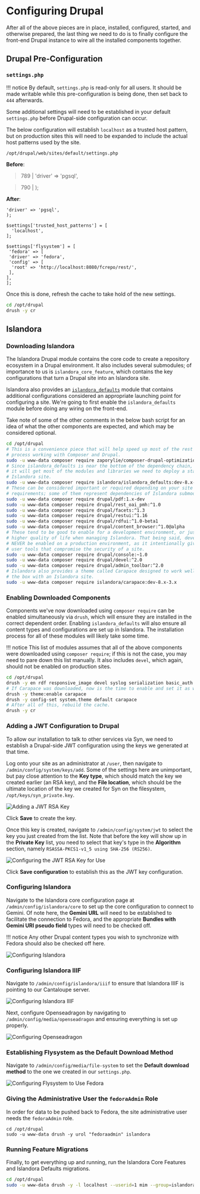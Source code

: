 # Configuring Drupal

After all of the above pieces are in place, installed, configured, started, and otherwise prepared, the last thing we need to do is to finally configure the front-end Drupal instance to wire all the installed components together.

## Drupal Pre-Configuration

### `settings.php`

!!! notice
    By default, `settings.php` is read-only for all users. It should be made writable while this pre-configuration is being done, then set back to `444` afterwards.

Some additional settings will need to be established in your default `settings.php` before Drupal-side configuration can occur.

The below configuration will establish `localhost` as a trusted host pattern, but on production sites this will need to be expanded to include the actual host patterns used by the site.

`/opt/drupal/web/sites/default/settings.php`

**Before**:
> 789 |   'driver' => 'pgsql',

> 790 | );

**After**:
```
'driver' => 'pgsql',
);

$settings['trusted_host_patterns'] = [
  'localhost',
];

$settings['flysystem'] = [
 'fedora' => [
 'driver' => 'fedora',
 'config' => [
  'root' => 'http://localhost:8080/fcrepo/rest/',
 ],
],
];
```

Once this is done, refresh the cache to take hold of the new settings.

```bash
cd /opt/drupal
drush -y cr
```

## Islandora

### Downloading Islandora

The Islandora Drupal module contains the core code to create a repository ecosystem in a Drupal environment. It also includes several submodules; of importance to us is `islandora_core_feature`, which contains the key configurations that turn a Drupal site into an Islandora site.

Islandora also provides an [`islandora_defaults`](https://github.com/Islandora/islandora_defaults) module that contains additional configurations considered an appropriate launching point for configuring a site. We're going to first enable the `islandora_defaults` module before doing any wiring on the front-end.

Take note of some of the other comments in the below bash script for an idea of what the other components are expected, and which may be considered optional.

```bash
cd /opt/drupal
# This is a convenience piece that will help speed up most of the rest of our
# process working with Composer and Drupal.
sudo -u www-data composer require zaporylie/composer-drupal-optimizations:^1.0
# Since islandora_defaults is near the bottom of the dependency chain, requiring
# it will get most of the modules and libraries we need to deploy a standard
# Islandora site.
sudo -u www-data composer require islandora/islandora_defaults:dev-8.x-1.x
# These can be considered important or required depending on your site's
# requirements; some of them represent dependencies of Islandora submodules.
sudo -u www-data composer require drupal/pdf:1.x-dev
sudo -u www-data composer require drupal/rest_oai_pmh:^1.0
sudo -u www-data composer require drupal/facets:^1.3
sudo -u www-data composer require drupal/restui:^1.16
sudo -u www-data composer require drupal/rdfui:^1.0-beta1
sudo -u www-data composer require drupal/content_browser:^1.0@alpha
# These tend to be good to enable for a development environment, or just for a
# higher quality of life when managing Islandora. That being said, devel should
# NEVER be enabled on a production environment, as it intentionally gives the
# user tools that compromise the security of a site.
sudo -u www-data composer require drupal/console:~1.0
sudo -u www-data composer require drupal/devel:^2.0
sudo -u www-data composer require drupal/admin_toolbar:^2.0
# Islandora also provides a theme called Carapace designed to work well out of
# the box with an Islandora site.
sudo -u www-data composer require islandora/carapace:dev-8.x-3.x
```

### Enabling Downloaded Components

Components we've now downloaded using `composer require` can be enabled simultaneously via `drush`, which will ensure they are installed in the correct dependent order. Enabling `islandora_defaults` will also ensure all content types and configurations are set up in Islandora. The installation process for all of these modules will likely take some time.

!!! notice
    This list of modules assumes that all of the above components were downloaded using `composer require`; if this is not the case, you may need to pare down this list manually. It also includes `devel`, which again, should not be enabled on production sites.

```bash
cd /opt/drupal
drush -y en rdf responsive_image devel syslog serialization basic_auth rest restui search_api_solr search_api_solr_defaults facets content_browser pdf admin_toolbar islandora_defaults controlled_access_terms_defaults islandora_breadcrumbs islandora_iiif islandora_oaipmh
# If Carapace was downloaded, now is the time to enable and set it as well.
drush -y theme:enable carapace
drush -y config-set system.theme default carapace
# After all of this, rebuild the cache.
drush -y cr
```

### Adding a JWT Configuration to Drupal

To allow our installation to talk to other services via Syn, we need to establish a Drupal-side JWT configuration using the keys we generated at that time.

Log onto your site as an administrator at `/user`, then navigate to `/admin/config/system/keys/add`. Some of the settings here are unimportant, but pay close attention to the **Key type**, which should match the key we created earlier (an RSA key), and the **File location**, which should be the ultimate location of the key we created for Syn on the filesystem, `/opt/keys/syn_private.key`.

![Adding a JWT RSA Key](../../assets/adding_a_jwt_rsa_key.png)

Click **Save** to create the key.

Once this key is created, navigate to `/admin/config/system/jwt` to select the key you just created from the list. Note that before the key will show up in the **Private Key** list, you need to select that key's type in the **Algorithm** section, namely `RSASSA-PKCS1-v1_5 using SHA-256 (RS256)`.

![Configuring the JWT RSA Key for Use](../../assets/configuring_the_jwt_rsa_key_for_use.png)

Click **Save configuration** to establish this as the JWT key configuration.

### Configuring Islandora

Navigate to the Islandora core configuration page at `/admin/config/islandora/core` to set up the core configuration to connect to Gemini. Of note here, the **Gemini URL** will need to be established to facilitate the connection to Fedora, and the appropriate **Bundles with Gemini URI pseudo field** types will need to be checked off.

!!! notice
    Any other Drupal content types you wish to synchronize with Fedora should also be checked off here.

![Configuring Islandora](../../assets/configuring_islandora.png)

### Configuring Islandora IIIF

Navigate to `/admin/config/islandora/iiif` to ensure that Islandora IIIF is pointing to our Cantaloupe server.

![Configuring Islandora IIIF](../../assets/configuring_iiif.png)

Next, configure Openseadragon by navigating to `/admin/config/media/openseadragon` and ensuring everything is set up properly.

![Configuring Openseadragon](../../assets/configuring_openseadragon.png)

### Establishing Flysystem as the Default Download Method

Navigate to `/admin/config/media/file-system` to set the **Default download method** to the one we created in our `settings.php`.

![Configuring Flysystem to Use Fedora](../../assets/configuring_flysystem_to_use_fedora.png)

### Giving the Administrative User the `fedoraAdmin` Role

In order for data to be pushed back to Fedora, the site administrative user needs the `fedoraAdmin` role.

```
cd /opt/drupal
sudo -u www-data drush -y urol "fedoraadmin" islandora
```

### Running Feature Migrations

Finally, to get everything up and running, run the Islandora Core Features and Islandora Defaults migrations.

```bash
cd /opt/drupal
sudo -u www-data drush -y -l localhost --userid=1 mim --group=islandora
```
